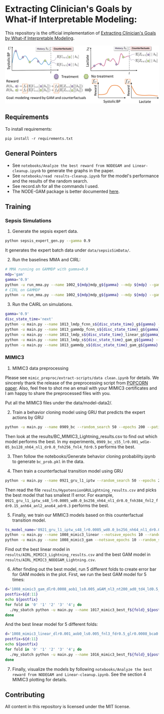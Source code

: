 # Extracting Clinician's Goals by What-if Interpretable Modeling: 

This repository is the official implementation of [Extracting Clinician's Goals by What-if Interpretable Modeling](https://arxiv.org/abs/2110.15165). 

<img src="./images/irl_nodegam_fig1.png" width=600px>

## Requirements

To install requirements:

```setup
pip install -r requirements.txt
```

## General Pointers

- See `notebooks/Analyze the best reward from NODEGAM and Linear-cleanup.ipynb` to generate the graphs in the paper.
- See `notebooks/read results-cleanup.ipynb` for the model's performance and the results of the random search.
- See record.sh for all the commands I used.
- The NODE-GAM package is better documented [here](https://github.com/zzzace2000/nodegam).

## Training

### Sepsis Simulations

1. Generate the sepsis expert data. 
```bash
python sepsis_expert_gen.py --gamma 0.9
```
It generates the expert batch data under `data/sepsisSimData/`.

2. Run the baselines MMA and CIRL:
```bash
# MMA running on GAMMDP with gamma=0.9
mdp='gam'
gamma='0.9'
python -u run_mma.py --name 1002_${mdp}mdp_g${gamma} --mdp ${mdp} --gamma ${gamma} --disc_state_type current
# CIRL on GAMMDP
python -u run_mma.py --name 1002_${mdp}mdp_g${gamma} --mdp ${mdp} --gamma ${gamma} --disc_state_type next
```

3. Run the CAIRL on simulations.
```bash
gamma='0.9'
disc_state_time='next'
python -u main.py --name 1013_lmdp_fcnn_s${disc_state_time}_g${gamma} --random_search 25 --epochs 100 --patience 50 --mdp linear --arch AIRL_FCNN_Lightning --disc_state_time ${disc_state_time} --gamma ${gamma}
python -u main.py --name 1013_gammdp_fcnn_s${disc_state_time}_g${gamma} --random_search 25 --epochs 100 --patience 50 --mdp gam --arch AIRL_FCNN_Lightning --disc_state_time ${disc_state_time} --gamma ${gamma}
python -u main.py --name 1013_lmdp_s${disc_state_time}_linear_g${gamma} --random_search 20 --epochs 100 --patience 50  --mdp linear --arch AIRLLightning --disc_state_time ${disc_state_time} --gamma ${gamma}
python -u main.py --name 1013_lmdp_s${disc_state_time}_gam_g${gamma} --random_search 25 --epochs 100 --patience 50 --mdp linear --arch AIRL_NODEGAM_Lightning --disc_state_time ${disc_state_time} --gamma ${gamma}
python -u main.py --name 1013_gammdp_s${disc_state_time}_gam_g${gamma} --random_search 25 --epochs 100 --patience 50 --mdp gam --arch AIRL_NODEGAM_Lightning --disc_state_time ${disc_state_time} --gamma ${gamma}
```

### MIMIC3



1. MIMIC3 data preprocessing

Please see `mimic_preproc/extract-scripts/data clean.ipynb` for details.
We sincerely thank the release of the preprocessing script from [POPCORN paper](https://github.com/dtak/POPCORN-POMDP).
Also, feel free to shot me an email with your MIMIC3 certificates and I am happy to share the preprocessed files with you.

Put all the MIMIC3 files under the data/model-data2/.


2. Train a behavior cloning model using GRU that predicts the expert actions by GRU
```bash
python -u main.py --name 0909_bc --random_search 50 --epochs 200 --patience 50 --arch BC_MIMIC3_Lightning
```
Then look at the results/BC_MIMIC3_Lightning_results.csv to find out which model performs the best. In my experiments, 
`0909_bc_s55_lr0.001_wd1e-05_bs128_nh64_nl1_dr0.0_fnh256_fnl4_fdr0.5` performs the best.

3. Then follow the notebooks/Generate behavior cloning probability.ipynb to generate `bc_prob.pkl` in the data.

4. Then train a counterfactual transition model using GRU
```bash
python -u main.py --name 0921_gru_l1_iptw --random_search 50 --epochs 200 --patience 50 --arch HypotensionGRULightning --obj l1 --iptw 1
```
Then read the file `results/HypotensionGRULightning_results.csv` and picks the best model that has smallest l1 error. For example, `0921_gru_l1_iptw_s48_lr0.0005_wd0.0_bs256_nh64_nl1_dr0.0_fnh384_fnl2_fdr0.15_anh64_anl2_ano64_adr0.3` performs the best.

5. Finally, we train our MIMIC3 models based on this counterfactual transition model.
```bash
ts_model_name='0921_gru_l1_iptw_s48_lr0.0005_wd0.0_bs256_nh64_nl1_dr0.0_fnh384_fnl2_fdr0.15_anh64_anl2_ano64_adr0.3'
python -u main.py --name 1008_mimic3_linear --notsave_epochs 10 --random_search 30 --epochs 100 --patience 50 --arch AIRL_MIMIC3_Lightning --ts_model_name ${ts_model_name}
python -u main.py --name 1008_mimic3_gam --notsave_epochs 10 --random_search 30 --epochs 100 --patience 50 --arch AIRL_MIMIC3_NODEGAM_Lightning --ts_model_name ${ts_model_name}
```
Find out the best linear model in `results/AIRL_MIMIC3_Lightning_results.csv` and the best GAM model in `results/AIRL_MIMIC3_NODEGAM_Lightning.csv`.

6. After finding out the best model, run 5 different folds to create error bar for GAM models in the plot. First, we run the best GAM model for 5 times:
```bash
d='1008_mimic3_gam_dlr0.0008_aob1_ls0.005_aGAM_nl3_nt200_ad0_td4_ld0.5_cs0.5_an3000_la0_ll1_od0.1_fnl3_fdr0.5_glr0.0008_bca0.5_s190_dn0.1_dns0.8'
postfix=${d:11}
echo ${postfix}
for fold in '0' '1' '2' '3' '4'; do
  ./my_sbatch python -u main.py --name 1017_mimic3_best_f${fold}_${postfix} --fold ${fold} --load_from_hparams ${d}
done
```
And the best linear model for 5 different folds:
```bash
d='1008_mimic3_linear_dlr0.001_aob0_ls0.005_fnl3_fdr0.5_glr0.0008_bca0.5_s192_dn0.0_dns0.8'
postfix=${d:11}
echo ${postfix}
for fold in '0' '1' '2' '3' '4'; do
  ./my_sbatch python -u main.py --name 1016_mimic3_best_f${fold}_${postfix} --fold ${fold} --load_from_hparams ${d}
done
```

7. Finally, visualize the models by following `notebooks/Analyze the best reward from NODEGAM and Linear-cleanup.ipynb`. See the section 4 MIMIC3 plotting for details.

## Contributing

All content in this repository is licensed under the MIT license.
